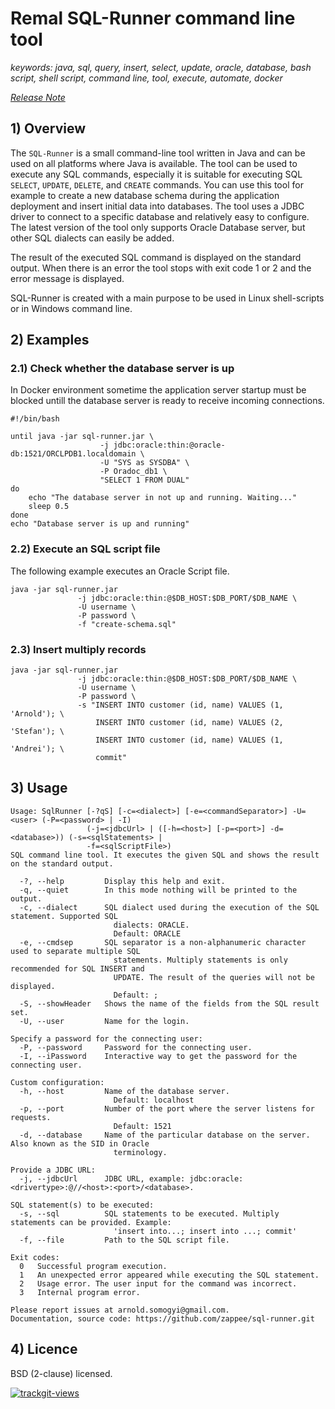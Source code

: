 # Remal SQL-Runner command line tool

_keywords: java, sql, query, insert, select, update, oracle, database, bash script, shell script, command line,  tool, execute, automate, docker_

_[Release Note](release.md)_

## 1) Overview

The `SQL-Runner` is a small command-line tool written in Java and can be used on all platforms where Java is available.
The tool can be used to execute any SQL commands, especially it is suitable for executing SQL `SELECT`, `UPDATE`, `DELETE`, and `CREATE` commands.
You can use this tool for example to create a new database schema during the application deployment and insert initial data into databases.
The tool uses a JDBC driver to connect to a specific database and relatively easy to configure.
The latest version of the tool only supports Oracle Database server, but other SQL dialects can easily be added.

The result of the executed SQL command is displayed on the standard output.
When there is an error the tool stops with exit code 1 or 2 and the error message is displayed.

SQL-Runner is created with a main purpose to be used in Linux shell-scripts or in Windows command line.

## 2) Examples
### 2.1) Check whether the database server is up
In Docker environment sometime the application server startup must be blocked untill the database server is ready to receive incoming connections.
~~~
#!/bin/bash

until java -jar sql-runner.jar \
                    -j jdbc:oracle:thin:@oracle-db:1521/ORCLPDB1.localdomain \
                    -U "SYS as SYSDBA" \
                    -P Oradoc_db1 \
                    "SELECT 1 FROM DUAL"
do
    echo "The database server in not up and running. Waiting..."
    sleep 0.5
done
echo "Database server is up and running"
~~~

### 2.2) Execute an SQL script file
The following example executes an Oracle Script file.
~~~
java -jar sql-runner.jar
               -j jdbc:oracle:thin:@$DB_HOST:$DB_PORT/$DB_NAME \
               -U username \
               -P password \
               -f "create-schema.sql"
~~~

### 2.3) Insert multiply records
~~~
java -jar sql-runner.jar
               -j jdbc:oracle:thin:@$DB_HOST:$DB_PORT/$DB_NAME \
               -U username \
               -P password \
               -s "INSERT INTO customer (id, name) VALUES (1, 'Arnold'); \
                   INSERT INTO customer (id, name) VALUES (2, 'Stefan'); \
                   INSERT INTO customer (id, name) VALUES (1, 'Andrei'); \
                   commit"
~~~

## 3) Usage
~~~~
Usage: SqlRunner [-?qS] [-c=<dialect>] [-e=<commandSeparator>] -U=<user> (-P=<password> | -I)
                 (-j=<jdbcUrl> | ([-h=<host>] [-p=<port>] -d=<database>)) (-s=<sqlStatements> |
                 -f=<sqlScriptFile>)
SQL command line tool. It executes the given SQL and shows the result on the standard output.

  -?, --help         Display this help and exit.
  -q, --quiet        In this mode nothing will be printed to the output.
  -c, --dialect      SQL dialect used during the execution of the SQL statement. Supported SQL
                       dialects: ORACLE.
                       Default: ORACLE
  -e, --cmdsep       SQL separator is a non-alphanumeric character used to separate multiple SQL
                       statements. Multiply statements is only recommended for SQL INSERT and
                       UPDATE. The result of the queries will not be displayed.
                       Default: ;
  -S, --showHeader   Shows the name of the fields from the SQL result set.
  -U, --user         Name for the login.

Specify a password for the connecting user:
  -P, --password     Password for the connecting user.
  -I, --iPassword    Interactive way to get the password for the connecting user.

Custom configuration:
  -h, --host         Name of the database server.
                       Default: localhost
  -p, --port         Number of the port where the server listens for requests.
                       Default: 1521
  -d, --database     Name of the particular database on the server. Also known as the SID in Oracle
                       terminology.

Provide a JDBC URL:
  -j, --jdbcUrl      JDBC URL, example: jdbc:oracle:<drivertype>:@//<host>:<port>/<database>.

SQL statement(s) to be executed:
  -s, --sql          SQL statements to be executed. Multiply statements can be provided. Example:
                       'insert into...; insert into ...; commit'
  -f, --file         Path to the SQL script file.

Exit codes:
  0   Successful program execution.
  1   An unexpected error appeared while executing the SQL statement.
  2   Usage error. The user input for the command was incorrect.
  3   Internal program error.

Please report issues at arnold.somogyi@gmail.com.
Documentation, source code: https://github.com/zappee/sql-runner.git
~~~~

## 4) Licence
BSD (2-clause) licensed.

<a href="https://trackgit.com">
<img src="https://us-central1-trackgit-analytics.cloudfunctions.net/token/ping/kv44pfpaxqrmgnmcfyik" alt="trackgit-views" />
</a>
